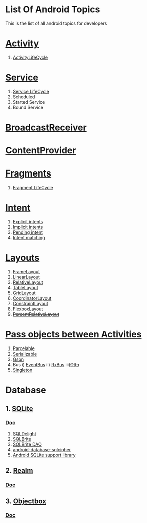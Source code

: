 # List Of Android Topics
This is the list of all android topics for developers


# [Activity](https://developer.android.com/guide/components/activities/index.html)
1. [ActivityLifeCycle](https://developer.android.com/guide/components/activities/activity-lifecycle.html)

# [Service](https://developer.android.com/guide/components/services.html)
1. [Service LifeCycle](https://developer.android.com/guide/components/services.html#Lifecycle)
2. Scheduled
3. Started Service
4. Bound Service

# [BroadcastReceiver](https://developer.android.com/guide/components/broadcasts.html)

# [ContentProvider](https://developer.android.com/guide/topics/providers/content-provider-basics.html)

# [Fragments](https://developer.android.com/guide/components/fragments.html)
1. [Fragment LifeCycle](https://developer.android.com/guide/components/fragments.html#Creating)

# [Intent](https://developer.android.com/guide/components/intents-filters.html)
1. [Explicit intents](https://developer.android.com/guide/components/intents-filters.html#Types)
2. [Implicit intents](https://developer.android.com/guide/components/intents-filters.html#Types)
3. [Pending intent](https://developer.android.com/guide/components/intents-filters.html#PendingIntent)
4. [Intent matching](https://developer.android.com/guide/components/intents-filters.html#imatch)

# [Layouts](https://developer.android.com/guide/topics/ui/declaring-layout.html)
1. [FrameLayout](https://developer.android.com/reference/android/widget/FrameLayout.html)
2. [LinearLayout](https://developer.android.com/guide/topics/ui/layout/linear.html)
3. [RelativeLayout](https://developer.android.com/guide/topics/ui/layout/relative.html)
4. [TableLayout](https://developer.android.com/guide/topics/ui/layout/grid.html)
5. [GridLayout](https://developer.android.com/reference/android/widget/GridLayout.html)
6. [CoordinatorLayout](http://guides.codepath.com/android/handling-scrolls-with-coordinatorlayout)
7. [ConstraintLayout](https://developer.android.com/training/constraint-layout/index.html)
8. [FlexboxLayout](https://android-developers.googleblog.com/2017/02/build-flexible-layouts-with.html)
9. ~~[PercentRelativeLayout](https://developer.android.com/reference/android/support/percent/PercentRelativeLayout.html)~~

# [Pass objects between Activities](http://alexzh.com/uncategorized/passing-object-by-intent/)
1. [Parcelable](https://www.sitepoint.com/transfer-data-between-activities-with-android-parcelable/)
2. [Serializable](http://www.developerphil.com/parcelable-vs-serializable/)
3. [Gson](https://stackoverflow.com/questions/21761438/how-to-pass-gson-serialised-object-to-intent-in-android)
4. Bus
i) [EventBus](http://greenrobot.org/eventbus/)
ii) [RxBus](https://blog.kaush.co/2014/12/24/implementing-an-event-bus-with-rxjava-rxbus/) 
iii)~~[Otto](http://square.github.io/otto/)~~ 
5. [Singleton](https://stackoverflow.com/questions/16517702/singleton-in-android)

# Database
## 1. [SQLite](https://www.sqlite.org/) 
### [Doc](https://www.sqlite.org/quickstart.html)
1) [SQLDelight](https://github.com/square/sqldelight/)
2) [SQLBrite](https://github.com/square/sqlbrite)
3) [SQLBrite DAO](https://github.com/sockeqwe/sqlbrite-dao)
4) [android-database-sqlcipher](https://github.com/sqlcipher/android-database-sqlcipher)
5) [Android SQLite support library](https://github.com/requery/sqlite-android)

## 2. [Realm](https://realm.io/)        
### [Doc](https://realm.io/docs/)
## 3. [Objectbox](http://objectbox.io/) 
### [Doc](http://objectbox.io/documentation/introduction/)


